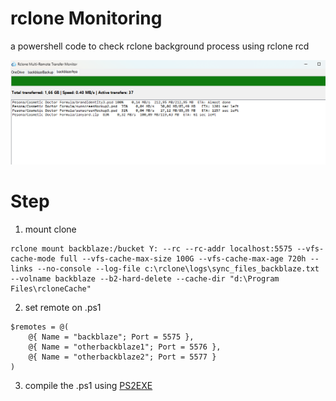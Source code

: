 # rclone Monitoring
a powershell code to check rclone background process using rclone rcd

![rclone monitoring preview](https://raw.githubusercontent.com/arytapermana/rclonemonitoring/refs/heads/main/rclonemonitor.png)

# Step
1. mount clone <br>
```
rclone mount backblaze:/bucket Y: --rc --rc-addr localhost:5575 --vfs-cache-mode full --vfs-cache-max-size 100G --vfs-cache-max-age 720h --links --no-console --log-file c:\rclone\logs\sync_files_backblaze.txt --volname backblaze --b2-hard-delete --cache-dir "d:\Program Files\rcloneCache"
```

2. set remote on .ps1 <br>
```
$remotes = @(
    @{ Name = "backblaze"; Port = 5575 },
    @{ Name = "otherbackblaze1"; Port = 5576 },
    @{ Name = "otherbackblaze2"; Port = 5577 }
)
```

3. compile the .ps1 using [PS2EXE](https://github.com/MScholtes/PS2EXEmak)
